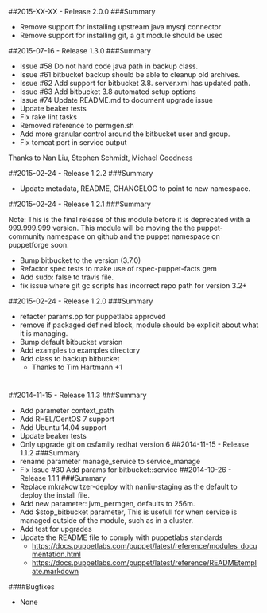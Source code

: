 ##2015-XX-XX - Release 2.0.0
###Summary
- Remove support for installing upstream java mysql connector
- Remove support for installing git, a git module should be used

##2015-07-16 - Release 1.3.0
###Summary

- Issue #58 Do not hard code java path in backup class.
- Issue #61 bitbucket backup should be able to cleanup old archives.
- Issue #62 Add support for bitbucket 3.8. server.xml has updated path.
- Issue #63 Add bitbucket 3.8 automated setup options
- Issue #74 Update README.md to document upgrade issue
- Update beaker tests
- Fix rake lint tasks
- Removed reference to permgen.sh
- Add more granular control around the bitbucket user and group.
- Fix tomcat port in service output

Thanks to Nan Liu, Stephen Schmidt, Michael Goodness

##2015-02-24 - Release 1.2.2
###Summary

- Update metadata, README, CHANGELOG to point to new namespace.

##2015-02-24 - Release 1.2.1
###Summary

Note: This is the final release of this module before it is deprecated with a 999.999.999 version. This module will be moving the the puppet-community namespace on github and the puppet namespace on puppetforge soon.

- Bump bitbucket to the version  (3.7.0)
- Refactor spec tests to make use of rspec-puppet-facts gem
- Add sudo: false to travis file.
- fix issue where git gc scripts has incorrect repo path for version 3.2+

##2015-02-24 - Release 1.2.0
###Summary
- refacter params.pp for puppetlabs approved
- remove if packaged defined block, module should be explicit about what it is managing.
- Bump default bitbucket version
- Add examples to examples directory
- Add class to backup bitbucket
  - Thanks to Tim Hartmann +1

#
##2014-11-15 - Release 1.1.3
###Summary
- Add parameter context_path
- Add RHEL/CentOS 7 support
- Add Ubuntu 14.04 support
- Update beaker tests
- Only upgrade git on osfamily redhat version 6
##2014-11-15 - Release 1.1.2
###Summary
- rename parameter manage_service to service_manage
- Fix Issue #30 Add params for bitbucket::service
##2014-10-26 - Release 1.1.1
###Summary
- Replace mkrakowitzer-deploy with nanliu-staging as the default to deploy the install file.
- Add new parameter: jvm_permgen, defaults to 256m.
- Add $stop_bitbucket parameter, This is usefull for when service is managed outside of the module,
such as in a cluster.
- Add test for upgrades
- Update the README file to comply with puppetlabs standards
  - https://docs.puppetlabs.com/puppet/latest/reference/modules_documentation.html
  - https://docs.puppetlabs.com/puppet/latest/reference/READMEtemplate.markdown

####Bugfixes
- None
